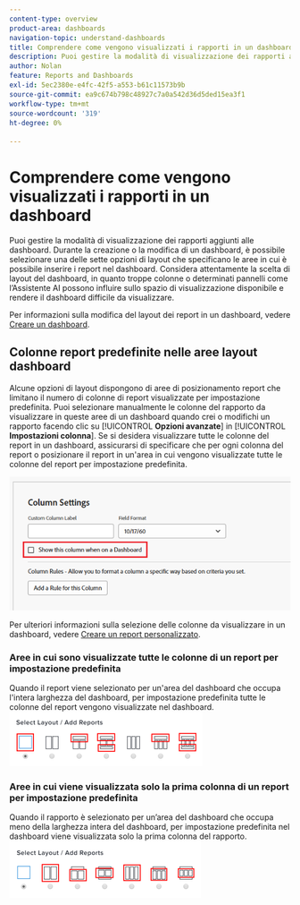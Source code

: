 ```yaml
---
content-type: overview
product-area: dashboards
navigation-topic: understand-dashboards
title: Comprendere come vengono visualizzati i rapporti in un dashboard
description: Puoi gestire la modalità di visualizzazione dei rapporti aggiunti alle dashboard.
author: Nolan
feature: Reports and Dashboards
exl-id: 5ec2380e-e4fc-42f5-a553-b61c11573b9b
source-git-commit: ea9c674b798c48927c7a0a542d36d5ded15ea3f1
workflow-type: tm+mt
source-wordcount: '319'
ht-degree: 0%

---
```


# Comprendere come vengono visualizzati i rapporti in un dashboard

<!-- Audited: 1/2025 -->

Puoi gestire la modalità di visualizzazione dei rapporti aggiunti alle dashboard. Durante la creazione o la modifica di un dashboard, è possibile selezionare una delle sette opzioni di layout che specificano le aree in cui è possibile inserire i report nel dashboard. Considera attentamente la scelta di layout del dashboard, in quanto troppe colonne o determinati pannelli come l’Assistente AI possono influire sullo spazio di visualizzazione disponibile e rendere il dashboard difficile da visualizzare.

Per informazioni sulla modifica del layout dei report in un dashboard, vedere [Creare un dashboard](../../../reports-and-dashboards/dashboards/creating-and-managing-dashboards/create-dashboard.md).

## Colonne report predefinite nelle aree layout dashboard

Alcune opzioni di layout dispongono di aree di posizionamento report che limitano il numero di colonne di report visualizzate per impostazione predefinita. Puoi selezionare manualmente le colonne del rapporto da visualizzare in queste aree di un dashboard quando crei o modifichi un rapporto facendo clic su [!UICONTROL **Opzioni avanzate**] in [!UICONTROL **Impostazioni colonna**]. Se si desidera visualizzare tutte le colonne del report in un dashboard, assicurarsi di specificare che per ogni colonna del report o posizionare il report in un&#39;area in cui vengono visualizzate tutte le colonne del report per impostazione predefinita.

![Opzione Mostra nel dashboard](assets/show-in-dashboard.png)

Per ulteriori informazioni sulla selezione delle colonne da visualizzare in un dashboard, vedere [Creare un report personalizzato](../../../reports-and-dashboards/reports/creating-and-managing-reports/create-custom-report.md).

### Aree in cui sono visualizzate tutte le colonne di un report per impostazione predefinita

Quando il report viene selezionato per un&#39;area del dashboard che occupa l&#39;intera larghezza del dashboard, per impostazione predefinita tutte le colonne del report vengono visualizzate nel dashboard.\
![Mostra tutte le opzioni delle colonne](assets/qs-dashboard-full-reports-350x118.png)

### Aree in cui viene visualizzata solo la prima colonna di un report per impostazione predefinita

Quando il rapporto è selezionato per un’area del dashboard che occupa meno della larghezza intera del dashboard, per impostazione predefinita nel dashboard viene visualizzata solo la prima colonna del rapporto.\
![Mostra opzioni prima colonna](assets/qs-dashboard-truncated-reports-350x118.png)
